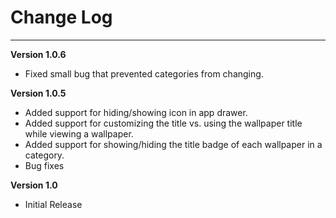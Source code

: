 # Change Log
-----



__Version 1.0.6__

- Fixed small bug that prevented categories from changing.




__Version 1.0.5__

- Added support for hiding/showing icon in app drawer.
- Added support for customizing the title vs. using the wallpaper title while viewing a wallpaper.
- Added support for showing/hiding the title badge of each wallpaper in a category.
- Bug fixes


			
__Version 1.0__

- Initial Release